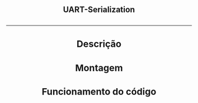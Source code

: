 <div align="center">
  <h2> UART-Serialization <h2/>
<div>

---

### Descrição



### Montagem


### Funcionamento do código

